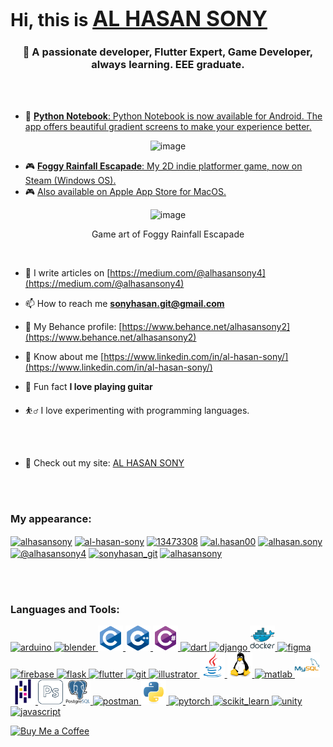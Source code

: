 <!--

Hi, I'm [AL HASAN SONY](https://alhasansony.github.io/portfolio-al-hasan-sony/)

-->



# Hi, this is <span style="font-size:1.2em;">[AL HASAN SONY](https://alhasansony.github.io/portfolio-al-hasan-sony/)</span>




<h3 align="center">🚀 A passionate developer, Flutter Expert, Game Developer, always learning. EEE graduate.</h3>
<br><br>

- 📱 [**Python Notebook**: Python Notebook is now available for Android. The app offers beautiful gradient screens to make your experience better.](https://play.google.com/store/apps/details?id=com.alhasansony.PythonNotebook)





<p align="center">

<img width="600" alt="image" src="https://github.com/AlHasanSony/AlHasanSony/assets/48161357/6b87ace6-8497-4fc1-ba80-55a116252963">

</p>

<!--
<div style="display: flex; justify-content: space-between;">
    <img width="550" alt="image" src="https://github.com/AlHasanSony/AlHasanSony/assets/48161357/6b87ace6-8497-4fc1-ba80-55a116252963">
    <img width="400" alt="image" src="https://github.com/AlHasanSony/AlHasanSony/assets/48161357/2101e16a-6ba7-41c0-8076-a0d4d4349741">
    <img width="400" alt="image" src="https://github.com/AlHasanSony/AlHasanSony/assets/48161357/702e30c8-9216-4907-86f3-683955b6575f">
</div>
-->


- 🎮 [**Foggy Rainfall Escapade**: My 2D indie platformer game, now on Steam (Windows OS).](https://store.steampowered.com/app/2499310/Foggy_Rainfall_Escapade/)
- 🎮 [Also available on Apple App Store for MacOS.](https://apps.apple.com/us/app/foggy-rainfall-escapade/id6475210013)


<!--
[![image](https://github.com/AlHasanSony/AlHasanSony/assets/48161357/531e82fc-22c9-448e-82fc-1e19db13109a)]([https://store.steampowered.com/app/2499310/Foggy_Rainfall_Escapade/](https://apps.apple.com/us/app/foggy-rainfall-escapade/id6475210013?mt=12))
-->

<p align="center">

<img width="600" alt="image" src="https://github.com/AlHasanSony/AlHasanSony/assets/48161357/37bba4ae-7bc5-41f0-b669-0094542b7f28">

</p>

<p align="center">
Game art of Foggy Rainfall Escapade
</p>


<!--

This is a comment

-->


<br>


- 📝 I write articles on [https://medium.com/@alhasansony4](https://medium.com/@alhasansony4)

- 📫 How to reach me **sonyhasan.git@gmail.com**

- 🎨 My Behance profile: [https://www.behance.net/alhasansony2](https://www.behance.net/alhasansony2)

- 📄 Know about me [https://www.linkedin.com/in/al-hasan-sony/](https://www.linkedin.com/in/al-hasan-sony/)

- 🎼 Fun fact **I love playing guitar**
  
- ⛹️‍♂️ I love experimenting with programming languages.

<br><br>

- 🛜 Check out my site: [AL HASAN SONY](https://alhasansony.github.io/portfolio-al-hasan-sony/)

<br><br>

<h3 align="left">My appearance:</h3>
<p align="left">
<a href="https://twitter.com/alhasansony" target="blank"><img align="center" src="https://raw.githubusercontent.com/rahuldkjain/github-profile-readme-generator/master/src/images/icons/Social/twitter.svg" alt="alhasansony" height="30" width="40" /></a>
<a href="https://linkedin.com/in/al-hasan-sony" target="blank"><img align="center" src="https://raw.githubusercontent.com/rahuldkjain/github-profile-readme-generator/master/src/images/icons/Social/linked-in-alt.svg" alt="al-hasan-sony" height="30" width="40" /></a>
<a href="https://stackoverflow.com/users/13473308" target="blank"><img align="center" src="https://raw.githubusercontent.com/rahuldkjain/github-profile-readme-generator/master/src/images/icons/Social/stack-overflow.svg" alt="13473308" height="30" width="40" /></a>
<a href="https://fb.com/al.hasan00" target="blank"><img align="center" src="https://raw.githubusercontent.com/rahuldkjain/github-profile-readme-generator/master/src/images/icons/Social/facebook.svg" alt="al.hasan00" height="30" width="40" /></a>
<a href="https://instagram.com/alhasan.sony" target="blank"><img align="center" src="https://raw.githubusercontent.com/rahuldkjain/github-profile-readme-generator/master/src/images/icons/Social/instagram.svg" alt="alhasan.sony" height="30" width="40" /></a>
<a href="https://medium.com/@alhasansony4" target="blank"><img align="center" src="https://raw.githubusercontent.com/rahuldkjain/github-profile-readme-generator/master/src/images/icons/Social/medium.svg" alt="@alhasansony4" height="30" width="40" /></a>
<a href="https://www.hackerrank.com/sonyhasan_git" target="blank"><img align="center" src="https://raw.githubusercontent.com/rahuldkjain/github-profile-readme-generator/master/src/images/icons/Social/hackerrank.svg" alt="sonyhasan_git" height="30" width="40" /></a>
<a href="https://www.leetcode.com/alhasansony" target="blank"><img align="center" src="https://raw.githubusercontent.com/rahuldkjain/github-profile-readme-generator/master/src/images/icons/Social/leet-code.svg" alt="alhasansony" height="30" width="40" /></a>
</p>


<br><br>


<h3 align="left">Languages and Tools:</h3>
<p align="left"> <a href="https://www.arduino.cc/" target="_blank" rel="noreferrer"> <img src="https://cdn.worldvectorlogo.com/logos/arduino-1.svg" alt="arduino" width="40" height="40"/> </a> <a href="https://www.blender.org/" target="_blank" rel="noreferrer"> <img src="https://download.blender.org/branding/community/blender_community_badge_white.svg" alt="blender" width="40" height="40"/> </a> <a href="https://www.cprogramming.com/" target="_blank" rel="noreferrer"> <img src="https://raw.githubusercontent.com/devicons/devicon/master/icons/c/c-original.svg" alt="c" width="40" height="40"/> </a> <a href="https://www.w3schools.com/cpp/" target="_blank" rel="noreferrer"> <img src="https://raw.githubusercontent.com/devicons/devicon/master/icons/cplusplus/cplusplus-original.svg" alt="cplusplus" width="40" height="40"/> </a> <a href="https://www.w3schools.com/cs/" target="_blank" rel="noreferrer"> <img src="https://raw.githubusercontent.com/devicons/devicon/master/icons/csharp/csharp-original.svg" alt="csharp" width="40" height="40"/> </a> <a href="https://dart.dev" target="_blank" rel="noreferrer"> <img src="https://www.vectorlogo.zone/logos/dartlang/dartlang-icon.svg" alt="dart" width="40" height="40"/> </a> <a href="https://www.djangoproject.com/" target="_blank" rel="noreferrer"> <img src="https://cdn.worldvectorlogo.com/logos/django.svg" alt="django" width="40" height="40"/> </a> <a href="https://www.docker.com/" target="_blank" rel="noreferrer"> <img src="https://raw.githubusercontent.com/devicons/devicon/master/icons/docker/docker-original-wordmark.svg" alt="docker" width="40" height="40"/> </a> <a href="https://www.figma.com/" target="_blank" rel="noreferrer"> <img src="https://www.vectorlogo.zone/logos/figma/figma-icon.svg" alt="figma" width="40" height="40"/> </a> <a href="https://firebase.google.com/" target="_blank" rel="noreferrer"> <img src="https://www.vectorlogo.zone/logos/firebase/firebase-icon.svg" alt="firebase" width="40" height="40"/> </a> <a href="https://flask.palletsprojects.com/" target="_blank" rel="noreferrer"> <img src="https://www.vectorlogo.zone/logos/pocoo_flask/pocoo_flask-icon.svg" alt="flask" width="40" height="40"/> </a> <a href="https://flutter.dev" target="_blank" rel="noreferrer"> <img src="https://www.vectorlogo.zone/logos/flutterio/flutterio-icon.svg" alt="flutter" width="40" height="40"/> </a> <a href="https://git-scm.com/" target="_blank" rel="noreferrer"> <img src="https://www.vectorlogo.zone/logos/git-scm/git-scm-icon.svg" alt="git" width="40" height="40"/> </a> <a href="https://www.adobe.com/in/products/illustrator.html" target="_blank" rel="noreferrer"> <img src="https://www.vectorlogo.zone/logos/adobe_illustrator/adobe_illustrator-icon.svg" alt="illustrator" width="40" height="40"/> </a> <a href="https://www.java.com" target="_blank" rel="noreferrer"> <img src="https://raw.githubusercontent.com/devicons/devicon/master/icons/java/java-original.svg" alt="java" width="40" height="40"/> </a> <a href="https://www.linux.org/" target="_blank" rel="noreferrer"> <img src="https://raw.githubusercontent.com/devicons/devicon/master/icons/linux/linux-original.svg" alt="linux" width="40" height="40"/> </a> <a href="https://www.mathworks.com/" target="_blank" rel="noreferrer"> <img src="https://upload.wikimedia.org/wikipedia/commons/2/21/Matlab_Logo.png" alt="matlab" width="40" height="40"/> </a> <a href="https://www.mysql.com/" target="_blank" rel="noreferrer"> <img src="https://raw.githubusercontent.com/devicons/devicon/master/icons/mysql/mysql-original-wordmark.svg" alt="mysql" width="40" height="40"/> </a> <a href="https://pandas.pydata.org/" target="_blank" rel="noreferrer"> <img src="https://raw.githubusercontent.com/devicons/devicon/2ae2a900d2f041da66e950e4d48052658d850630/icons/pandas/pandas-original.svg" alt="pandas" width="40" height="40"/> </a> <a href="https://www.photoshop.com/en" target="_blank" rel="noreferrer"> <img src="https://raw.githubusercontent.com/devicons/devicon/master/icons/photoshop/photoshop-line.svg" alt="photoshop" width="40" height="40"/> </a> <a href="https://www.postgresql.org" target="_blank" rel="noreferrer"> <img src="https://raw.githubusercontent.com/devicons/devicon/master/icons/postgresql/postgresql-original-wordmark.svg" alt="postgresql" width="40" height="40"/> </a> <a href="https://postman.com" target="_blank" rel="noreferrer"> <img src="https://www.vectorlogo.zone/logos/getpostman/getpostman-icon.svg" alt="postman" width="40" height="40"/> </a> <a href="https://www.python.org" target="_blank" rel="noreferrer"> <img src="https://raw.githubusercontent.com/devicons/devicon/master/icons/python/python-original.svg" alt="python" width="40" height="40"/> </a> <a href="https://pytorch.org/" target="_blank" rel="noreferrer"> <img src="https://www.vectorlogo.zone/logos/pytorch/pytorch-icon.svg" alt="pytorch" width="40" height="40"/> </a> <a href="https://scikit-learn.org/" target="_blank" rel="noreferrer"> <img src="https://upload.wikimedia.org/wikipedia/commons/0/05/Scikit_learn_logo_small.svg" alt="scikit_learn" width="40" height="40"/> </a> <a href="https://unity.com/" target="_blank" rel="noreferrer"> <img src="https://www.vectorlogo.zone/logos/unity3d/unity3d-icon.svg" alt="unity" width="40" height="40"/> </a> <a href="https://developer.mozilla.org/en-US/docs/Web/JavaScript" target="_blank" rel="noreferrer"> <img src="https://www.vectorlogo.zone/logos/javascript/javascript-icon.svg" alt="javascript" width="40" height="40"/> </a> </p>


[![Buy Me a Coffee](https://img.shields.io/badge/Buy%20Me%20a%20Coffee-%23FFDD00?style=for-the-badge&logo=buy-me-a-coffee&logoColor=white&labelColor=FFDD00)](https://www.buymeacoffee.com/sonyhasan)


<!--
**AlHasanSony/AlHasanSony** is a ✨ _special_ ✨ repository because its `README.md` (this file) appears on your GitHub profile.

Here are some ideas to get you started:

- 🔭 I’m currently working on ...
- 🌱 I’m currently learning ...
- 👯 I’m looking to collaborate on ...
- 🤔 I’m looking for help with ...
- 💬 Ask me about ...
- 📫 How to reach me: ...
- 😄 Pronouns: ...
- ⚡ Fun fact: ...
-->
